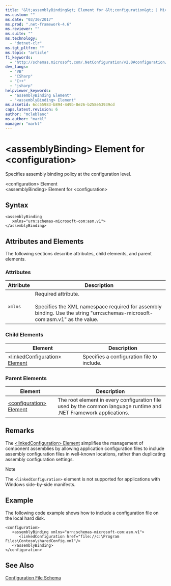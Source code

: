 ```yaml
---
title: "&lt;assemblyBinding&gt; Element for &lt;configuration&gt; | Microsoft Docs"
ms.custom: ""
ms.date: "03/30/2017"
ms.prod: ".net-framework-4.6"
ms.reviewer: ""
ms.suite: ""
ms.technology: 
  - "dotnet-clr"
ms.tgt_pltfrm: ""
ms.topic: "article"
f1_keywords: 
  - "http://schemas.microsoft.com/.NetConfiguration/v2.0#configuration/assemblyBinding"
dev_langs: 
  - "VB"
  - "CSharp"
  - "C++"
  - "jsharp"
helpviewer_keywords: 
  - "assemblyBinding Element"
  - "<assemblyBinding> Element"
ms.assetid: 6cc55983-b894-449b-8e26-b258e53939cd
caps.latest.revision: 6
author: "mcleblanc"
ms.author: "markl"
manager: "markl"
---
```

# &lt;assemblyBinding&gt; Element for &lt;configuration&gt;
Specifies assembly binding policy at the configuration level.  
  
 \<configuration> Element  
\<assemblyBinding> Element for \<configuration>  
  
## Syntax  
  
```  
<assemblyBinding    
   xmlns="urn:schemas-microsoft-com:asm.v1">  
</assemblyBinding>  
```  
  
## Attributes and Elements  
 The following sections describe attributes, child elements, and parent elements.  
  
### Attributes  
  
|Attribute|Description|  
|---------------|-----------------|  
|`xmlns`|Required attribute.<br /><br /> Specifies the XML namespace required for assembly binding. Use the string "urn:schemas-microsoft-com:asm.v1" as the value.|  
  
### Child Elements  
  
|Element|Description|  
|-------------|-----------------|  
|[\<linkedConfiguration> Element](../../../../docs/framework/configuring-apps/file-schema/linkedconfiguration-element.md)|Specifies a configuration file to include.|  
  
### Parent Elements  
  
|Element|Description|  
|-------------|-----------------|  
|[\<configuration> Element](../../../../docs/framework/configuring-apps/file-schema/configuration-element.md)|The root element in every configuration file used by the common language runtime and .NET Framework applications.|  
  
## Remarks  
 The [\<linkedConfiguration> Element](../../../../docs/framework/configuring-apps/file-schema/linkedconfiguration-element.md) simplifies the management of component assemblies by allowing application configuration files to include assembly configuration files in well-known locations, rather than duplicating assembly configuration settings.  
  
> [!NOTE]
>  The `<linkedConfiguration>` element is not supported for applications with Windows side-by-side manifests.  
  
## Example  
 The following code example shows how to include a configuration file on the local hard disk.  
  
```  
<configuration>  
   <assemblyBinding xmlns="urn:schemas-microsoft-com:asm.v1">  
      <linkedConfiguration href="file://c:\Program Files\Contoso\sharedConfig.xml"/>  
   </assemblyBinding>  
</configuration>  
```  
  
## See Also  
 [Configuration File Schema](../../../../docs/framework/configuring-apps/file-schema/configuration-file-schema.md)